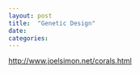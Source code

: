 ```yaml
---
layout: post
title:  "Genetic Design"
date:   
categories:
---
```


http://www.joelsimon.net/corals.html
